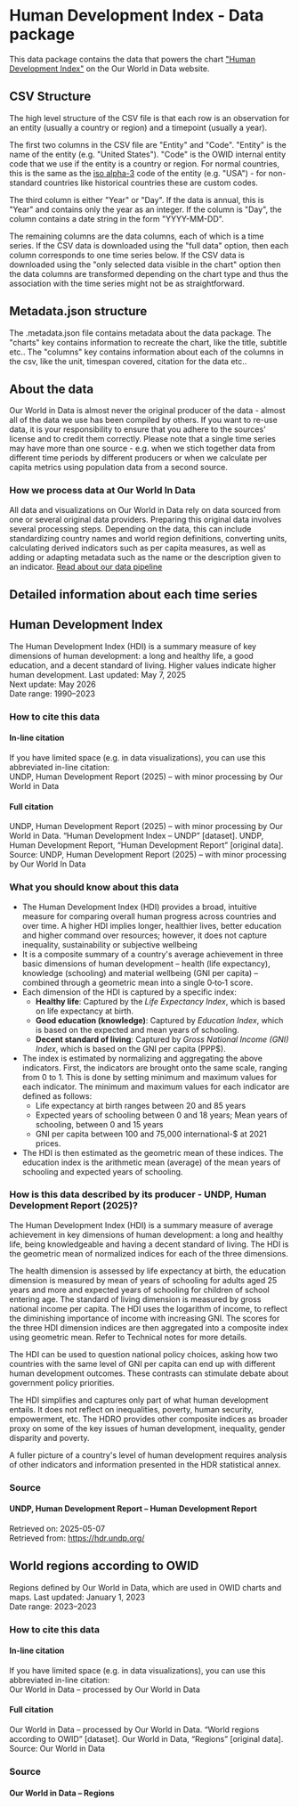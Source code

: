 # Human Development Index - Data package

This data package contains the data that powers the chart ["Human Development Index"](https://ourworldindata.org/grapher/human-development-index?v=1&csvType=full&useColumnShortNames=false) on the Our World in Data website.

## CSV Structure

The high level structure of the CSV file is that each row is an observation for an entity (usually a country or region) and a timepoint (usually a year).

The first two columns in the CSV file are "Entity" and "Code". "Entity" is the name of the entity (e.g. "United States"). "Code" is the OWID internal entity code that we use if the entity is a country or region. For normal countries, this is the same as the [iso alpha-3](https://en.wikipedia.org/wiki/ISO_3166-1_alpha-3) code of the entity (e.g. "USA") - for non-standard countries like historical countries these are custom codes.

The third column is either "Year" or "Day". If the data is annual, this is "Year" and contains only the year as an integer. If the column is "Day", the column contains a date string in the form "YYYY-MM-DD".

The remaining columns are the data columns, each of which is a time series. If the CSV data is downloaded using the "full data" option, then each column corresponds to one time series below. If the CSV data is downloaded using the "only selected data visible in the chart" option then the data columns are transformed depending on the chart type and thus the association with the time series might not be as straightforward.

## Metadata.json structure

The .metadata.json file contains metadata about the data package. The "charts" key contains information to recreate the chart, like the title, subtitle etc.. The "columns" key contains information about each of the columns in the csv, like the unit, timespan covered, citation for the data etc..

## About the data

Our World in Data is almost never the original producer of the data - almost all of the data we use has been compiled by others. If you want to re-use data, it is your responsibility to ensure that you adhere to the sources' license and to credit them correctly. Please note that a single time series may have more than one source - e.g. when we stich together data from different time periods by different producers or when we calculate per capita metrics using population data from a second source.

### How we process data at Our World In Data
All data and visualizations on Our World in Data rely on data sourced from one or several original data providers. Preparing this original data involves several processing steps. Depending on the data, this can include standardizing country names and world region definitions, converting units, calculating derived indicators such as per capita measures, as well as adding or adapting metadata such as the name or the description given to an indicator.
[Read about our data pipeline](https://docs.owid.io/projects/etl/)

## Detailed information about each time series


## Human Development Index
The Human Development Index (HDI) is a summary measure of key dimensions of human development: a long and healthy life, a good education, and a decent standard of living. Higher values indicate higher human development.
Last updated: May 7, 2025  
Next update: May 2026  
Date range: 1990–2023  


### How to cite this data

#### In-line citation
If you have limited space (e.g. in data visualizations), you can use this abbreviated in-line citation:  
UNDP, Human Development Report (2025) – with minor processing by Our World in Data

#### Full citation
UNDP, Human Development Report (2025) – with minor processing by Our World in Data. “Human Development Index – UNDP” [dataset]. UNDP, Human Development Report, “Human Development Report” [original data].
Source: UNDP, Human Development Report (2025) – with minor processing by Our World In Data

### What you should know about this data
* The Human Development Index (HDI) provides a broad, intuitive measure for comparing overall human progress across countries and over time. A higher HDI implies longer, healthier lives, better education and higher command over resources; however, it does not capture inequality, sustainability or subjective wellbeing
* It is a composite summary of a country's average achievement in three basic dimensions of human development – health (life expectancy), knowledge (schooling) and material wellbeing (GNI per capita) – combined through a geometric mean into a single 0‑to‑1 score.
* Each dimension of the HDI is captured by a specific index:
  - **Healthy life**: Captured by the _Life Expectancy Index_, which is based on life expectancy at birth.
  - **Good education (knowledge)**: Captured by _Education Index_, which is based on the expected and mean years of schooling.
  - **Decent standard of living**: Captured by _Gross National Income (GNI) Index_, which is based on the GNI per capita (PPP$).
* The index is estimated by normalizing and aggregating the above indicators. First, the indicators are brought onto the same scale, ranging from 0 to 1. This is done by setting minimum and maximum values for each indicator. The minimum and maximum values for each indicator are defined as follows:
  - Life expectancy at birth ranges between 20 and 85 years
  - Expected years of schooling between 0 and 18 years; Mean years of schooling, between 0 and 15 years
  - GNI per capita between 100 and 75,000 international-$ at 2021 prices.
* The HDI is then estimated as the geometric mean of these indices. The education index is the arithmetic mean (average) of the mean years of schooling and expected years of schooling.

### How is this data described by its producer - UNDP, Human Development Report (2025)?
The Human Development Index (HDI) is a summary measure of average achievement in key dimensions of human development: a long and healthy life, being knowledgeable and having a decent standard of living. The HDI is the geometric mean of normalized indices for each of the three dimensions.

The health dimension is assessed by life expectancy at birth, the education dimension is measured by mean of years of schooling for adults aged 25 years and more and expected years of schooling for children of school entering age. The standard of living dimension is measured by gross national income per capita. The HDI uses the logarithm of income, to reflect the diminishing importance of income with increasing GNI. The scores for the three HDI dimension indices are then aggregated into a composite index using geometric mean. Refer to Technical notes for more details.

The HDI can be used to question national policy choices, asking how two countries with the same level of GNI per capita can end up with different human development outcomes. These contrasts can stimulate debate about government policy priorities.

The HDI simplifies and captures only part of what human development entails. It does not reflect on inequalities, poverty, human security, empowerment, etc. The HDRO provides other composite indices as broader proxy on some of the key issues of human development, inequality, gender disparity and poverty.

A fuller picture of a country's level of human development requires analysis of other indicators and information presented in the HDR statistical annex.

### Source

#### UNDP, Human Development Report – Human Development Report
Retrieved on: 2025-05-07  
Retrieved from: https://hdr.undp.org/  


## World regions according to OWID
Regions defined by Our World in Data, which are used in OWID charts and maps.
Last updated: January 1, 2023  
Date range: 2023–2023  


### How to cite this data

#### In-line citation
If you have limited space (e.g. in data visualizations), you can use this abbreviated in-line citation:  
Our World in Data – processed by Our World in Data

#### Full citation
Our World in Data – processed by Our World in Data. “World regions according to OWID” [dataset]. Our World in Data, “Regions” [original data].
Source: Our World in Data

### Source

#### Our World in Data – Regions


    